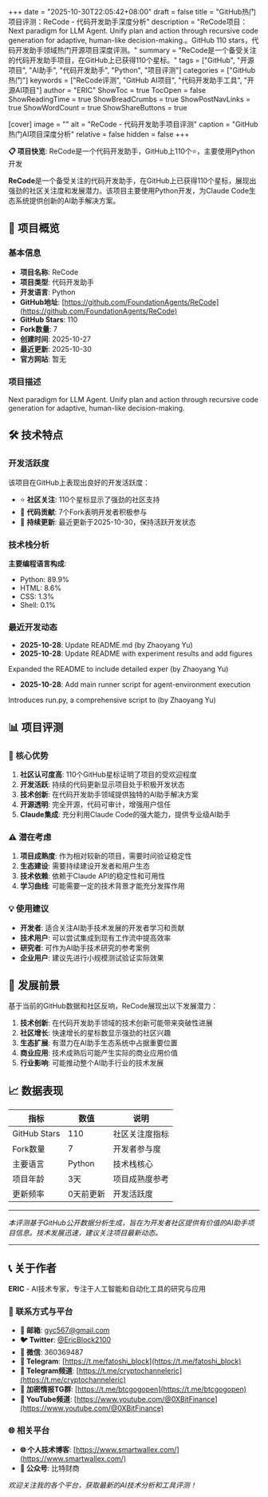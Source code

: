 +++
date = "2025-10-30T22:05:42+08:00"
draft = false
title = "GitHub热门项目评测：ReCode - 代码开发助手深度分析"
description = "ReCode项目：Next paradigm for LLM Agent. Unify plan and action through recursive code generation for adaptive, human-like decision-making.。GitHub 110 stars，代码开发助手领域热门开源项目深度评测。"
summary = "ReCode是一个备受关注的代码开发助手项目，在GitHub上已获得110个星标。"
tags = ["GitHub", "开源项目", "AI助手", "代码开发助手", "Python", "项目评测"]
categories = ["GitHub热门"]
keywords = ["ReCode评测", "GitHub AI项目", "代码开发助手工具", "开源AI项目"]
author = "ERIC"
ShowToc = true
TocOpen = false
ShowReadingTime = true
ShowBreadCrumbs = true
ShowPostNavLinks = true
ShowWordCount = true
ShowShareButtons = true

[cover]
image = ""
alt = "ReCode - 代码开发助手项目评测"
caption = "GitHub热门AI项目深度分析"
relative = false
hidden = false
+++

**📋 项目快览**: ReCode是一个代码开发助手，GitHub上110个⭐，主要使用Python开发

**ReCode**是一个备受关注的代码开发助手，在GitHub上已获得110个星标，展现出强劲的社区关注度和发展潜力。该项目主要使用Python开发，为Claude Code生态系统提供创新的AI助手解决方案。

## 🎯 项目概览

### 基本信息
- **项目名称**: ReCode
- **项目类型**: 代码开发助手
- **开发语言**: Python
- **GitHub地址**: [https://github.com/FoundationAgents/ReCode](https://github.com/FoundationAgents/ReCode)
- **GitHub Stars**: 110
- **Fork数量**: 7
- **创建时间**: 2025-10-27
- **最近更新**: 2025-10-30
- **官方网站**: 暂无

### 项目描述
Next paradigm for LLM Agent. Unify plan and action through recursive code generation for adaptive, human-like decision-making.

## 🛠️ 技术特点

### 开发活跃度
该项目在GitHub上表现出良好的开发活跃度：
- ⭐ **社区关注**: 110个星标显示了强劲的社区支持
- 🔄 **代码贡献**: 7个Fork表明开发者积极参与
- 📅 **持续更新**: 最近更新于2025-10-30，保持活跃开发状态

### 技术栈分析

**主要编程语言构成**:
- Python: 89.9%
- HTML: 8.6%
- CSS: 1.3%
- Shell: 0.1%


### 最近开发动态
- **2025-10-28**: Update README.md (by Zhaoyang Yu)
- **2025-10-28**: Update README with experiment results and add figures

Expanded the README to include detailed exper (by Zhaoyang Yu)
- **2025-10-28**: Add main runner script for agent-environment execution

Introduces run.py, a comprehensive script to (by Zhaoyang Yu)


## 📊 项目评测

### 🎯 核心优势
1. **社区认可度高**: 110个GitHub星标证明了项目的受欢迎程度
2. **开发活跃**: 持续的代码更新显示项目处于积极开发状态
3. **技术创新**: 在代码开发助手领域提供独特的AI助手解决方案
4. **开源透明**: 完全开源，代码可审计，增强用户信任
5. **Claude集成**: 充分利用Claude Code的强大能力，提供专业级AI助手

### ⚠️ 潜在考虑
1. **项目成熟度**: 作为相对较新的项目，需要时间验证稳定性
2. **生态建设**: 需要持续建设开发者和用户生态
3. **技术依赖**: 依赖于Claude API的稳定性和可用性
4. **学习曲线**: 可能需要一定的技术背景才能充分发挥作用

### 💡 使用建议
- **开发者**: 适合关注AI助手技术发展的开发者学习和贡献
- **技术用户**: 可以尝试集成到现有工作流中提高效率
- **研究者**: 可作为AI助手技术研究的参考案例
- **企业用户**: 建议先进行小规模测试验证实际效果

## 🔮 发展前景

基于当前的GitHub数据和社区反响，ReCode展现出以下发展潜力：

1. **技术创新**: 在代码开发助手领域的技术创新可能带来突破性进展
2. **社区增长**: 快速增长的星标数显示强劲的社区兴趣
3. **生态扩展**: 有潜力在AI助手生态系统中占据重要位置
4. **商业应用**: 技术成熟后可能产生实际的商业应用价值
5. **行业影响**: 可能推动整个AI助手行业的技术发展

## 📈 数据表现

| 指标 | 数值 | 说明 |
|------|------|------|
| GitHub Stars | 110 | 社区关注度指标 |
| Fork数量 | 7 | 开发者参与度 |
| 主要语言 | Python | 技术栈核心 |
| 项目年龄 | 3天 | 项目成熟度参考 |
| 更新频率 | 0天前更新 | 开发活跃度 |

---

*本评测基于GitHub公开数据分析生成，旨在为开发者社区提供有价值的AI助手项目信息。技术发展迅速，建议关注项目最新动态。*

---

## 📞 关于作者

**ERIC** - AI技术专家，专注于人工智能和自动化工具的研究与应用

### 🔗 联系方式与平台

- **📧 邮箱**: [gyc567@gmail.com](mailto:gyc567@gmail.com)
- **🐦 Twitter**: [@EricBlock2100](https://twitter.com/EricBlock2100)
- **💬 微信**: 360369487
- **📱 Telegram**: [https://t.me/fatoshi_block](https://t.me/fatoshi_block)
- **📢 Telegram频道**: [https://t.me/cryptochanneleric](https://t.me/cryptochanneleric)
- **👥 加密情报TG群**: [https://t.me/btcgogopen](https://t.me/btcgogopen)
- **🎥 YouTube频道**: [https://www.youtube.com/@0XBitFinance](https://www.youtube.com/@0XBitFinance)

### 🌐 相关平台

- **🌐 个人技术博客**: [https://www.smartwallex.com/](https://www.smartwallex.com/)
- **📖 公众号**: 比特财商

*欢迎关注我的各个平台，获取最新的AI技术分析和工具评测！*
